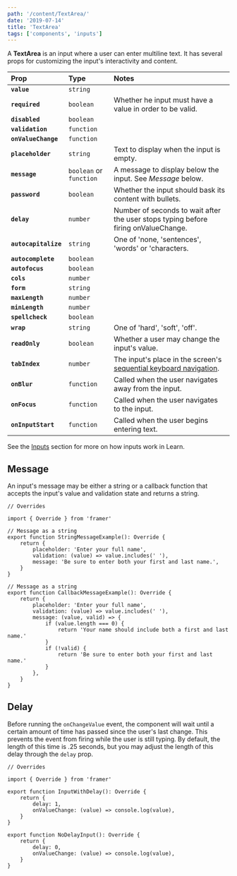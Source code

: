 ```yaml
---
path: '/content/TextArea/'
date: '2019-07-14'
title: 'TextArea'
tags: ['components', 'inputs']
---
```


A **TextArea** is an input where a user can enter multiline text. It has several
props for customizing the input's interactivity and content.

| Prop                 | Type                    | Notes                                                                                                                                             |
| :------------------- | :---------------------- | :------------------------------------------------------------------------------------------------------------------------------------------------ |
| **`value`**          | `string`                |                                                                                                                                                   |
| **`required`**       | `boolean`               | Whether he input must have a value in order to be valid.                                                                                          |
| **`disabled`**       | `boolean`               |                                                                                                                                                   |
| **`validation`**     | `function`              |                                                                                                                                                   |
| **`onValueChange`**  | `function`              |                                                                                                                                                   |
| **`placeholder`**    | `string`                | Text to display when the input is empty.                                                                                                          |
| **`message`**        | `boolean` or `function` | A message to display below the input. See _Message_ below.                                                                                        |
| **`password`**       | `boolean`               | Whether the input should bask its content with bullets.                                                                                           |
| **`delay`**          | `number`                | Number of seconds to wait after the user stops typing before firing onValueChange.                                                                |
| **`autocapitalize`** | `string`                | One of 'none, 'sentences', 'words' or 'characters.                                                                                                |
| **`autocomplete`**   | `boolean`               |                                                                                                                                                   |
| **`autofocus`**      | `boolean`               |                                                                                                                                                   |
| **`cols`**           | `number`                |                                                                                                                                                   |
| **`form`**           | `string`                |                                                                                                                                                   |
| **`maxLength`**      | `number`                |                                                                                                                                                   |
| **`minLength`**      | `number`                |                                                                                                                                                   |
| **`spellcheck`**     | `boolean`               |                                                                                                                                                   |
| **`wrap`**           | `string`                | One of 'hard', 'soft', 'off'.                                                                                                                     |
| **`readOnly`**       | `boolean`               | Whether a user may change the input's value.                                                                                                      |
| **`tabIndex`**       | `number`                | The input's place in the screen's [sequential keyboard navigation](https://developer.mozilla.org/en-US/docs/Web/HTML/Global_attributes/tabindex). |
| **`onBlur`**         | `function`              | Called when the user navigates away from the input.                                                                                               |
| **`onFocus`**        | `function`              | Called when the user navigates to the input.                                                                                                      |
| **`onInputStart`**   | `function`              | Called when the user begins entering text.                                                                                                        |

See the [Inputs](Inputs) section for more on how inputs work in Learn.

## Message

An input's message may be either a string or a callback function that accepts
the input's value and validation state and returns a string.

```tsx
// Overrides

import { Override } from 'framer'

// Message as a string
export function StringMessageExample(): Override {
	return {
		placeholder: 'Enter your full name',
		validation: (value) => value.includes(' '),
		message: 'Be sure to enter both your first and last name.',
	}
}

// Message as a string
export function CallbackMessageExample(): Override {
	return {
		placeholder: 'Enter your full name',
		validation: (value) => value.includes(' '),
		message: (value, valid) => {
			if (value.length === 0) {
				return 'Your name should include both a first and last name.'
			}
			if (!valid) {
				return 'Be sure to enter both your first and last name.'
			}
		},
	}
}
```

## Delay

Before running the `onChangeValue` event, the component will wait until a
certain amount of time has passed since the user's last change. This prevents
the event from firing while the user is still typing. By default, the length of
this time is .25 seconds, but you may adjust the length of this delay through
the `delay` prop.

```tsx
// Overrides

import { Override } from 'framer'

export function InputWithDelay(): Override {
	return {
		delay: 1,
		onValueChange: (value) => console.log(value),
	}
}

export function NoDelayInput(): Override {
	return {
		delay: 0,
		onValueChange: (value) => console.log(value),
	}
}
```
